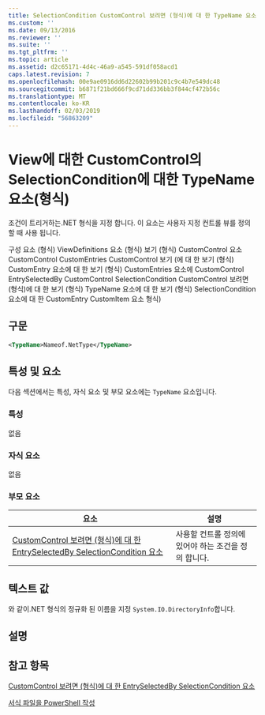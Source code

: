 ```yaml
---
title: SelectionCondition CustomControl 보려면 (형식)에 대 한 TypeName 요소 | Microsoft Docs
ms.custom: ''
ms.date: 09/13/2016
ms.reviewer: ''
ms.suite: ''
ms.tgt_pltfrm: ''
ms.topic: article
ms.assetid: d2c65171-4d4c-46a9-a545-591df058acd1
caps.latest.revision: 7
ms.openlocfilehash: 00e9ae0916dd6d22602b99b201c9c4b7e549dc48
ms.sourcegitcommit: b6871f21bd666f9cd71dd336bb3f844cf472b56c
ms.translationtype: MT
ms.contentlocale: ko-KR
ms.lasthandoff: 02/03/2019
ms.locfileid: "56863209"
---
```

# <a name="typename-element-for-selectioncondition-for-customcontrol-for-view--format"></a>View에 대한 CustomControl의 SelectionCondition에 대한 TypeName 요소(형식)

조건이 트리거하는.NET 형식을 지정 합니다. 이 요소는 사용자 지정 컨트롤 뷰를 정의할 때 사용 됩니다.

구성 요소 (형식) ViewDefinitions 요소 (형식) 보기 (형식) CustomControl 요소 CustomControl CustomEntries CustomControl 보기 (에 대 한 보기 (형식) CustomEntry 요소에 대 한 보기 (형식) CustomEntries 요소에 CustomControl EntrySelectedBy CustomControl SelectionCondition CustomControl 보려면 (형식)에 대 한 보기 (형식) TypeName 요소에 대 한 보기 (형식) SelectionCondition 요소에 대 한 CustomEntry CustomItem 요소 형식)

## <a name="syntax"></a>구문

```xml
<TypeName>Nameof.NetType</TypeName>

```

## <a name="attributes-and-elements"></a>특성 및 요소

다음 섹션에서는 특성, 자식 요소 및 부모 요소에는 `TypeName` 요소입니다.

### <a name="attributes"></a>특성

없음

### <a name="child-elements"></a>자식 요소

없음

### <a name="parent-elements"></a>부모 요소

|요소|설명|
|-------------|-----------------|
|[CustomControl 보려면 (형식)에 대 한 EntrySelectedBy SelectionCondition 요소](./selectioncondition-element-for-entryselectedby-for-customcontrol-format.md)|사용할 컨트롤 정의에 있어야 하는 조건을 정의 합니다.|

## <a name="text-value"></a>텍스트 값

와 같이.NET 형식의 정규화 된 이름을 지정 `System.IO.DirectoryInfo`합니다.

## <a name="remarks"></a>설명

## <a name="see-also"></a>참고 항목

[CustomControl 보려면 (형식)에 대 한 EntrySelectedBy SelectionCondition 요소](./selectioncondition-element-for-entryselectedby-for-customcontrol-format.md)

[서식 파일을 PowerShell 작성](./writing-a-powershell-formatting-file.md)
